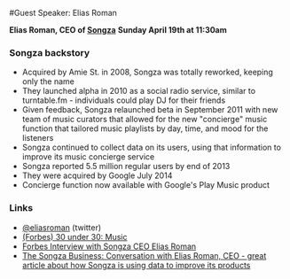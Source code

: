 #Guest Speaker: Elias Roman

**Elias Roman, CEO of [Songza](http://songza.com)**
**Sunday April 19th at 11:30am**

### Songza backstory

- Acquired by Amie St. in 2008, Songza was totally reworked, keeping only the name
- They launched alpha in 2010 as a social radio service, similar to turntable.fm - individuals could play DJ for their friends
- Given feedback, Songza relaunched beta in September 2011 with new team of music curators that allowed for the new "concierge" music function that tailored music playlists by day, time, and mood for the listeners
- Songza continued to collect data on its users, using that information to improve its music concierge service
- Songza reported 5.5 million regular users by end of 2013
- They were acquired by Google July 2014
- Concierge function now available with Google's Play Music product

### Links

* [@eliasroman](http://twitter.com/eliasroman) (twitter)
* [(Forbes) 30 under 30: Music](http://www.forbes.com/pictures/eeel45ldjm/elias-roman-peter-asbill-elliott-breece-eric-davich/)
* [Forbes Interview with Songza CEO Elias Roman](http://www.forbes.com/sites/ericjackson/2013/09/12/interview-with-songza-ceo-elias-roman/)
* [The Songza Business: Conversation with Elias Roman, CEO - great article about how Songza is using data to improve its products](http://rainnews.com/the-songza-business-conversation-with-elias-roman-ceo/)